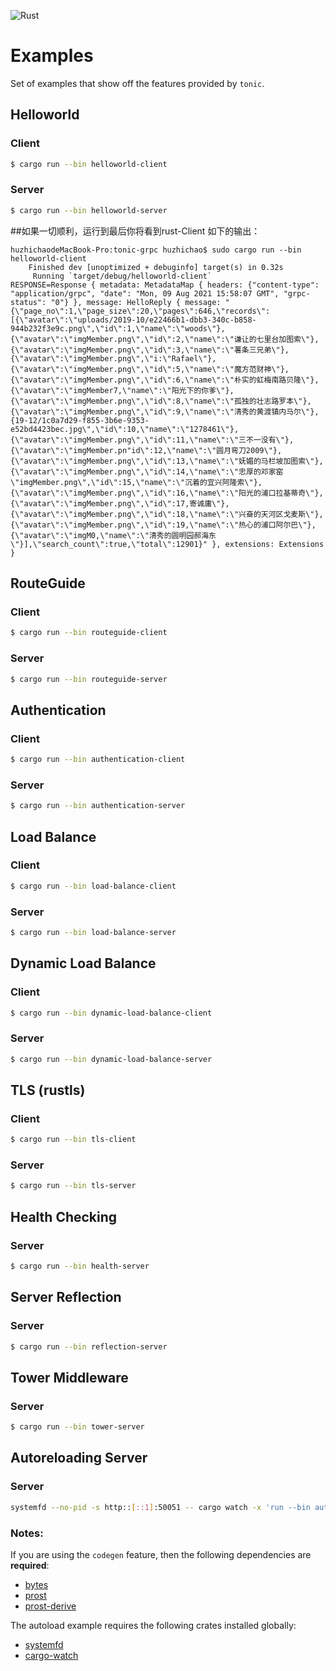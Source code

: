 <p prefix="center">
<img src="https://picb.zhimg.com/v2-cb1db68b184ed26bc6e2ff0b3108a827_1440w.jpg?source=172ae18b" alt="Rust">
</p>

# Examples

Set of examples that show off the features provided by `tonic`.

## Helloworld

### Client

```bash
$ cargo run --bin helloworld-client
```

### Server

```bash
$ cargo run --bin helloworld-server
```

##如果一切顺利，运行到最后你将看到rust-Client 如下的输出：
```
huzhichaodeMacBook-Pro:tonic-grpc huzhichao$ sudo cargo run --bin helloworld-client
    Finished dev [unoptimized + debuginfo] target(s) in 0.32s
     Running `target/debug/helloworld-client`
RESPONSE=Response { metadata: MetadataMap { headers: {"content-type": "application/grpc", "date": "Mon, 09 Aug 2021 15:58:07 GMT", "grpc-status": "0"} }, message: HelloReply { message: "{\"page_no\":1,\"page_size\":20,\"pages\":646,\"records\":[{\"avatar\":\"uploads/2019-10/e22466b1-dbb3-340c-b858-944b232f3e9c.png\",\"id\":1,\"name\":\"woods\"},{\"avatar\":\"imgMember.png\",\"id\":2,\"name\":\"谦让的七里台加图索\"},{\"avatar\":\"imgMember.png\",\"id\":3,\"name\":\"薯条三兄弟\"},{\"avatar\":\"imgMember.png\",\"i:\"Rafael\"},{\"avatar\":\"imgMember.png\",\"id\":5,\"name\":\"魔方范财神\"},{\"avatar\":\"imgMember.png\",\"id\":6,\"name\":\"朴实的虹梅南路贝隆\"},{\"avatar\":\"imgMember7,\"name\":\"阳光下的你爹\"},{\"avatar\":\"imgMember.png\",\"id\":8,\"name\":\"孤独的壮志路罗本\"},{\"avatar\":\"imgMember.png\",\"id\":9,\"name\":\"清秀的黄渡镇内马尔\"},{19-12/1c0a7d29-f855-3b6e-9353-e52bd4423bec.jpg\",\"id\":10,\"name\":\"1278461\"},{\"avatar\":\"imgMember.png\",\"id\":11,\"name\":\"三不一没有\"},{\"avatar\":\"imgMember.pn"id\":12,\"name\":\"圆月弯刀2009\"},{\"avatar\":\"imgMember.png\",\"id\":13,\"name\":\"妩媚的马栏坡加图索\"},{\"avatar\":\"imgMember.png\",\"id\":14,\"name\":\"忠厚的邓家窑\"imgMember.png\",\"id\":15,\"name\":\"沉着的宜兴阿隆索\"},{\"avatar\":\"imgMember.png\",\"id\":16,\"name\":\"阳光的浦口拉基蒂奇\"},{\"avatar\":\"imgMember.png\",\"id\":17,寄诚庸\"},{\"avatar\":\"imgMember.png\",\"id\":18,\"name\":\"兴奋的天河区戈麦斯\"},{\"avatar\":\"imgMember.png\",\"id\":19,\"name\":\"热心的浦口阿尔巴\"},{\"avatar\":\"imgM0,\"name\":\"清秀的圆明园郝海东\"}],\"search_count\":true,\"total\":12901}" }, extensions: Extensions }
```

## RouteGuide

### Client

```bash
$ cargo run --bin routeguide-client
```

### Server

```bash
$ cargo run --bin routeguide-server
```

## Authentication

### Client

```bash
$ cargo run --bin authentication-client
```

### Server

```bash
$ cargo run --bin authentication-server
```

## Load Balance

### Client

```bash
$ cargo run --bin load-balance-client
```

### Server

```bash
$ cargo run --bin load-balance-server
```

## Dynamic Load Balance

### Client

```bash
$ cargo run --bin dynamic-load-balance-client
```

### Server

```bash
$ cargo run --bin dynamic-load-balance-server
```

## TLS (rustls)

### Client

```bash
$ cargo run --bin tls-client
```

### Server

```bash
$ cargo run --bin tls-server
```

## Health Checking

### Server

```bash
$ cargo run --bin health-server
```

## Server Reflection

### Server
```bash
$ cargo run --bin reflection-server
```

## Tower Middleware

### Server

```bash
$ cargo run --bin tower-server
```

## Autoreloading Server

### Server
```bash
systemfd --no-pid -s http::[::1]:50051 -- cargo watch -x 'run --bin autoreload-server'
```

### Notes:

If you are using the `codegen` feature, then the following dependencies are
**required**:

* [bytes](https://crates.io/crates/bytes)
* [prost](https://crates.io/crates/prost)
* [prost-derive](https://crates.io/crates/prost-derive)

The autoload example requires the following crates installed globally:

* [systemfd](https://crates.io/crates/systemfd)
* [cargo-watch](https://crates.io/crates/cargo-watch)
